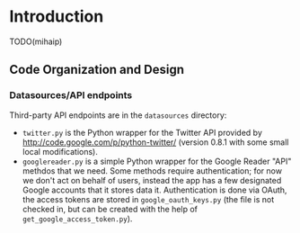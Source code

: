 # Introduction

TODO(mihaip)

## Code Organization and Design


### Datasources/API endpoints

Third-party API endpoints are in the `datasources` directory:

* `twitter.py` is the Python wrapper for the Twitter API provided by http://code.google.com/p/python-twitter/ (version 0.8.1 with some small local modifications).
* `googlereader.py` is a simple Python wrapper for the Google Reader "API"
methdos that we need. Some methods require authentication; for now we don't
act on behalf of users, instead the app has a few designated Google accounts
that it stores data it. Authentication is done via OAuth, the access tokens
are stored in `google_oauth_keys.py` (the file is not checked in, but can
be created with the help of `get_google_access_token.py`).
